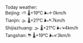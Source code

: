 Today weather:  
Beijing: ⛅️  🌡️+19°C 🌬️←0km/h  
Tianjin: 🌫  🌡️+21°C 🌬️↖7km/h  
Shijiazhuang: 🌫  🌡️+21°C 🌬️↘4km/h  
Tangshan: ⛈ 🌡️+19°C 🌬️↙3km/h  
